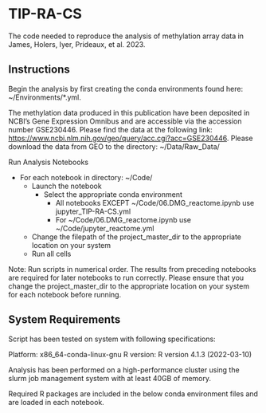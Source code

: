 # TIP-RA-CS
The code needed to reproduce the analysis of methylation array data in James, Holers, Iyer, Prideaux, et al. 2023.


## **Instructions**
Begin the analysis by first creating the conda environments found here: ~/Environments/*.yml. 

The methylation data produced in this publication have been deposited in NCBI’s Gene Expression Omnibus and are accessible via the accession number GSE230446.  Please find the data at the following link: https://www.ncbi.nlm.nih.gov/geo/query/acc.cgi?acc=GSE230446. Please download the data from GEO to the directory: ~/Data/Raw_Data/

Run Analysis Notebooks
- For each notebook in directory: ~/Code/
  - Launch the notebook
      - Select the appropriate conda environment
        - All notebooks EXCEPT ~/Code/06.DMG_reactome.ipynb use jupyter_TIP-RA-CS.yml
        - For ~/Code/06.DMG_reactome.ipynb use ~/Code/jupyter_reactome.yml
  - Change the filepath of the project_master_dir to the appropriate location on your system
  - Run all cells

Note: Run scripts in numerical order.  The results from preceding notebooks are required for later notebooks to run correctly.  Please ensure that you change the project_master_dir to the appropriate location on your 
system for each notebook before running.


## **System Requirements**
Script has been tested on system with following specifications:

Platform: x86_64-conda-linux-gnu
R version: R version 4.1.3 (2022-03-10)

Analysis has been performed on a high-performance cluster using the slurm job management system with at least 40GB of memory.

Required R packages are included in the below conda environment files and are loaded in each notebook.
